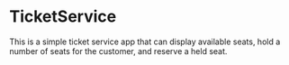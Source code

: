 # TicketService
This is a simple ticket service app that can display available seats, hold a number of seats for the customer, and reserve a held seat. 
